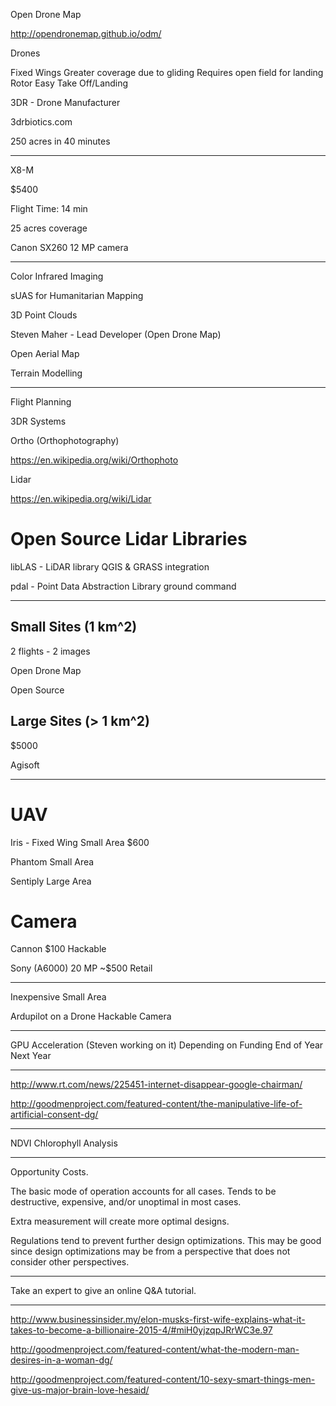 Open Drone Map

<a href="http://opendronemap.github.io/odm/" target="_blank">http://opendronemap.github.io/odm/</a>

Drones

Fixed Wings
  Greater coverage due to gliding
  Requires open field for landing
Rotor
  Easy Take Off/Landing

3DR - Drone Manufacturer

3drbiotics.com

250 acres in 40 minutes

---

X8-M

$5400

Flight Time: 14 min

25 acres coverage

Canon SX260 12 MP camera

---

Color Infrared Imaging

sUAS for Humanitarian Mapping

3D Point Clouds

Steven Maher - Lead Developer (Open Drone Map)

Open Aerial Map

Terrain Modelling

---

Flight Planning

3DR Systems


Ortho (Orthophotography)

<a href="https://en.wikipedia.org/wiki/Orthophoto" target="_blank">https://en.wikipedia.org/wiki/Orthophoto</a>

Lidar

<a href="https://en.wikipedia.org/wiki/Lidar" target="_blank">https://en.wikipedia.org/wiki/Lidar</a>

# Open Source Lidar Libraries

libLAS - LiDAR library
  QGIS & GRASS integration

pdal - Point Data Abstraction Library
  ground command
  
---

## Small Sites (1 km^2)
  2 flights - 2 images

Open Drone Map

Open Source

## Large Sites (> 1 km^2)

$5000

Agisoft

---

# UAV

Iris - Fixed Wing
  Small Area
  $600
  
Phantom
  Small Area

Sentiply
  Large Area

# Camera

Cannon
  $100
  Hackable

Sony (A6000)
  20 MP
  ~$500 Retail
  
---

Inexpensive Small Area

Ardupilot on a Drone
Hackable Camera

---

GPU Acceleration (Steven working on it)
Depending on Funding
End of Year Next Year

---

<a href="http://www.rt.com/news/225451-internet-disappear-google-chairman/" target="_blank">http://www.rt.com/news/225451-internet-disappear-google-chairman/</a>

<a href="http://goodmenproject.com/featured-content/the-manipulative-life-of-artificial-consent-dg/" target="_blank">http://goodmenproject.com/featured-content/the-manipulative-life-of-artificial-consent-dg/</a>

---

NDVI Chlorophyll Analysis

---

Opportunity Costs.

The basic mode of operation accounts for all cases. Tends to be destructive, expensive, and/or unoptimal in most cases.

Extra measurement will create more optimal designs.

Regulations tend to prevent further design optimizations. This may be good since design optimizations may be from a perspective that does not consider other perspectives.

---

Take an expert to give an online Q&A tutorial.

---

<a href="http://www.businessinsider.my/elon-musks-first-wife-explains-what-it-takes-to-become-a-billionaire-2015-4/#miH0yjzqpJRrWC3e.97" target="_blank">http://www.businessinsider.my/elon-musks-first-wife-explains-what-it-takes-to-become-a-billionaire-2015-4/#miH0yjzqpJRrWC3e.97</a>

<a href="http://goodmenproject.com/featured-content/what-the-modern-man-desires-in-a-woman-dg/" target="_blank">http://goodmenproject.com/featured-content/what-the-modern-man-desires-in-a-woman-dg/</a>

<a href="http://goodmenproject.com/featured-content/10-sexy-smart-things-men-give-us-major-brain-love-hesaid/" target="_blank">http://goodmenproject.com/featured-content/10-sexy-smart-things-men-give-us-major-brain-love-hesaid/</a>

